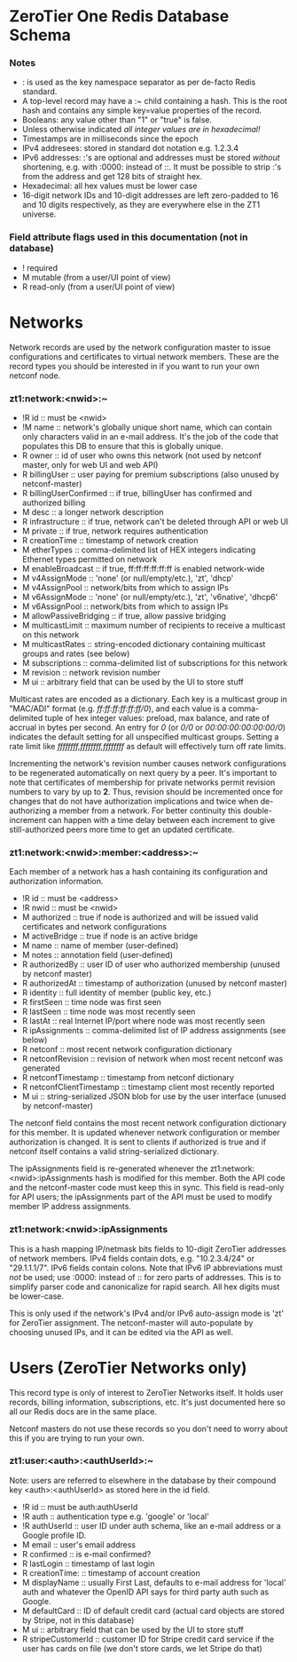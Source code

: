# ZeroTier One Redis Database Schema

### Notes

- : is used as the key namespace separator as per de-facto Redis standard.
- A top-level record may have a :~ child containing a hash. This is the root hash and contains any simple key=value properties of the record.
- Booleans: any value other than "1" or "true" is false.
- Unless otherwise indicated *all integer values are in hexadecimal!*
- Timestamps are in milliseconds since the epoch
- IPv4 addresees: stored in standard dot notation e.g. 1.2.3.4
- IPv6 addresses: :'s are optional and addresses must be stored *without* shortening, e.g. with :0000: instead of ::. It must be possible to strip :'s from the address and get 128 bits of straight hex.
- Hexadecimal: all hex values must be lower case
- 16-digit network IDs and 10-digit addresses are left zero-padded to 16 and 10 digits respectively, as they are everywhere else in the ZT1 universe.

### Field attribute flags used in this documentation (not in database)

- ! required
- M mutable (from a user/UI point of view)
- R read-only (from a user/UI point of view)

# Networks

Network records are used by the network configuration master to issue configurations and certificates to virtual network members. These are the record types you should be interested in if you want to run your own netconf node.

### zt1:network:\<nwid\>:~

- !R id :: must be \<nwid\>
- !M name :: network's globally unique short name, which can contain only characters valid in an e-mail address. It's the job of the code that populates this DB to ensure that this is globally unique.
- R owner :: id of user who owns this network (not used by netconf master, only for web UI and web API)
- R billingUser :: user paying for premium subscriptions (also unused by netconf-master)
- R billingUserConfirmed :: if true, billingUser has confirmed and authorized billing
- M desc :: a longer network description
- R infrastructure :: if true, network can't be deleted through API or web UI
- M private :: if true, network requires authentication
- R creationTime :: timestamp of network creation
- M etherTypes :: comma-delimited list of HEX integers indicating Ethernet types permitted on network
- M enableBroadcast :: if true, ff:ff:ff:ff:ff:ff is enabled network-wide
- M v4AssignMode :: 'none' (or null/empty/etc.), 'zt', 'dhcp'
- M v4AssignPool :: network/bits from which to assign IPs
- M v6AssignMode :: 'none' (or null/empty/etc.), 'zt', 'v6native', 'dhcp6'
- M v6AssignPool :: network/bits from which to assign IPs
- M allowPassiveBridging :: if true, allow passive bridging
- M multicastLimit :: maximum number of recipients to receive a multicast on this network
- M multicastRates :: string-encoded dictionary containing multicast groups and rates (see below)
- M subscriptions :: comma-delimited list of subscriptions for this network
- M revision :: network revision number
- M ui :: arbitrary field that can be used by the UI to store stuff

Multicast rates are encoded as a dictionary. Each key is a multicast group in "MAC/ADI" format (e.g. *ff:ff:ff:ff:ff:ff/0*), and each value is a comma-delimited tuple of hex integer values: preload, max balance, and rate of accrual in bytes per second. An entry for *0* (or *0/0* or *00:00:00:00:00:00/0*) indicates the default setting for all unspecified multicast groups. Setting a rate limit like *ffffffff,ffffffff,ffffffff* as default will effectively turn off rate limits.

Incrementing the network's revision number causes network configurations to be regenerated automatically on next query by a peer. It's important to note that certificates of membership for private networks permit revision numbers to vary by up to **2**. Thus, revision should be incremented once for changes that do not have authorization implications and twice when de-authorizing a member from a network. For better continuity this double-increment can happen with a time delay between each increment to give still-authorized peers more time to get an updated certificate.

### zt1:network:\<nwid\>:member:\<address\>:~

Each member of a network has a hash containing its configuration and authorization information.

- !R id :: must be \<address\>
- !R nwid :: must be \<nwid\>
- M authorized :: true if node is authorized and will be issued valid certificates and network configurations
- M activeBridge :: true if node is an active bridge
- M name :: name of member (user-defined)
- M notes :: annotation field (user-defined)
- R authorizedBy :: user ID of user who authorized membership (unused by netconf master)
- R authorizedAt :: timestamp of authorization (unused by netconf master)
- R identity :: full identity of member (public key, etc.)
- R firstSeen :: time node was first seen
- R lastSeen :: time node was most recently seen
- R lastAt :: real Internet IP/port where node was most recently seen
- R ipAssignments :: comma-delimited list of IP address assignments (see below)
- R netconf :: most recent network configuration dictionary
- R netconfRevision :: revision of network when most recent netconf was generated
- R netconfTimestamp :: timestamp from netconf dictionary
- R netconfClientTimestamp :: timestamp client most recently reported
- M ui :: string-serialized JSON blob for use by the user interface (unused by netconf-master)

The netconf field contains the most recent network configuration dictionary for this member. It is
updated whenever network configuration or member authorization is changed. It is sent to clients if
authorized is true and if netconf itself contains a valid string-serialized dictionary.

The ipAssignments field is re-generated whenever the zt1:network:\<nwid\>:ipAssignments hash is modified for this member. Both the API code and the netconf-master code must keep this in sync. This field is read-only for API users; the ipAssignments part of the API must be used to modify member IP address assignments.

### zt1:network:\<nwid\>:ipAssignments

This is a hash mapping IP/netmask bits fields to 10-digit ZeroTier addresses of network members. IPv4 fields contain dots, e.g. "10.2.3.4/24" or "29.1.1.1/7". IPv6 fields contain colons. Note that IPv6 IP abbreviations must *not* be used; use \:0000\: instead of \:\: for zero parts of addresses. This is to simplify parser code and canonicalize for rapid search. All hex digits must be lower-case.

This is only used if the network's IPv4 and/or IPv6 auto-assign mode is 'zt' for ZeroTier assignment. The netconf-master will auto-populate by choosing unused IPs, and it can be edited via the API as well.

# Users (ZeroTier Networks only)

This record type is only of interest to ZeroTier Networks itself. It holds user records, billing information, subscriptions, etc. It's just documented here so all our Redis docs are in the same place.

Netconf masters do not use these records so you don't need to worry about this if you are trying to run your own.

### zt1:user:\<auth\>:\<authUserId\>:~

Note: users are referred to elsewhere in the database by their compound key \<auth\>:\<authUserId\> as stored here in the id field.

- !R id :: must be auth:authUserId
- !R auth :: authentication type e.g. 'google' or 'local'
- !R authUserId :: user ID under auth schema, like an e-mail address or a Google profile ID.
- M email :: user's email address
- R confirmed :: is e-mail confirmed?
- R lastLogin :: timestamp of last login
- R creationTime: :: timestamp of account creation
- M displayName :: usually First Last, defaults to e-mail address for 'local' auth and whatever the OpenID API says for third party auth such as Google.
- M defaultCard :: ID of default credit card (actual card objects are stored by Stripe, not in this database)
- M ui :: arbitrary field that can be used by the UI to store stuff
- R stripeCustomerId :: customer ID for Stripe credit card service if the user has cards on file (we don't store cards, we let Stripe do that)
